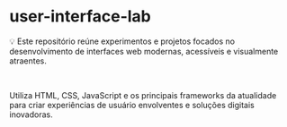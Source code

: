 # user-interface-lab
💡 Este repositório reúne experimentos e projetos focados no desenvolvimento de interfaces web modernas, acessíveis e visualmente atraentes. 

<br>

Utiliza HTML, CSS, JavaScript e os principais frameworks da atualidade para criar experiências de usuário envolventes e soluções digitais inovadoras. 
